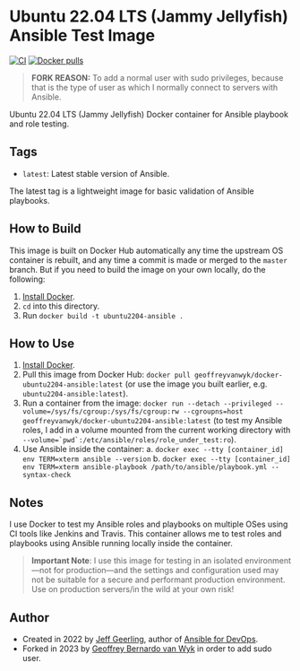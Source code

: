 # Ubuntu 22.04 LTS (Jammy Jellyfish) Ansible Test Image

[![CI](https://github.com/geoffreyvanwyk/docker-ubuntu2204-ansible/workflows/Build/badge.svg?branch=master&event=push)](https://github.com/geoffreyvanwyk/docker-ubuntu2204-ansible/actions?query=workflow%3ABuild) [![Docker pulls](https://img.shields.io/docker/pulls/geoffreyvanwyk/docker-ubuntu2204-ansible)](https://hub.docker.com/r/geoffreyvanwyk/docker-ubuntu2204-ansible/)

> **FORK REASON:** To add a normal user with sudo privileges, because that is
> the type of user as which I normally connect to servers with Ansible.

Ubuntu 22.04 LTS (Jammy Jellyfish) Docker container for Ansible playbook and role testing.

## Tags

  - `latest`: Latest stable version of Ansible.

The latest tag is a lightweight image for basic validation of Ansible playbooks.

## How to Build

This image is built on Docker Hub automatically any time the upstream OS container is rebuilt, and any time a commit is made or merged to the `master` branch. But if you need to build the image on your own locally, do the following:

  1. [Install Docker](https://docs.docker.com/install/).
  2. `cd` into this directory.
  3. Run `docker build -t ubuntu2204-ansible .`

## How to Use

  1. [Install Docker](https://docs.docker.com/engine/installation/).
  2. Pull this image from Docker Hub: `docker pull geoffreyvanwyk/docker-ubuntu2204-ansible:latest` (or use the image you built earlier, e.g. `ubuntu2204-ansible:latest`).
  3. Run a container from the image: `docker run --detach --privileged --volume=/sys/fs/cgroup:/sys/fs/cgroup:rw --cgroupns=host geoffreyvanwyk/docker-ubuntu2204-ansible:latest` (to test my Ansible roles, I add in a volume mounted from the current working directory with ``--volume=`pwd`:/etc/ansible/roles/role_under_test:ro``).
  4. Use Ansible inside the container:
    a. `docker exec --tty [container_id] env TERM=xterm ansible --version`
    b. `docker exec --tty [container_id] env TERM=xterm ansible-playbook /path/to/ansible/playbook.yml --syntax-check`

## Notes

I use Docker to test my Ansible roles and playbooks on multiple OSes using CI tools like Jenkins and Travis. This container allows me to test roles and playbooks using Ansible running locally inside the container.

> **Important Note**: I use this image for testing in an isolated environment—not for production—and the settings and configuration used may not be suitable for a secure and performant production environment. Use on production servers/in the wild at your own risk!

## Author

* Created in 2022 by [Jeff Geerling](https://www.jeffgeerling.com/), author of [Ansible for DevOps](https://www.ansiblefordevops.com/).
* Forked in 2023 by [Geoffrey Bernardo van Wyk](https://geoffreyvanwyk.dev) in order to add sudo user.
